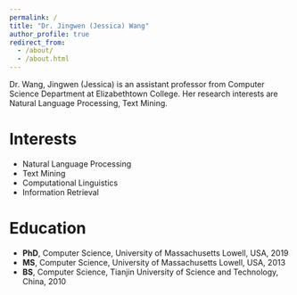 ```yaml
---
permalink: /
title: "Dr. Jingwen (Jessica) Wang"
author_profile: true
redirect_from: 
  - /about/
  - /about.html
---
```


Dr. Wang, Jingwen (Jessica) is an assistant professor from Computer Science Department at Elizabethtown College. Her research interests are Natural Language Processing, Text Mining.

Interests
======
- Natural Language Processing
- Text Mining
- Computational Linguistics
- Information Retrieval


Education
======
- **PhD**, Computer Science, University of Massachusetts Lowell, USA, 2019
- **MS**, Computer Science, University of Massachusetts Lowell, USA, 2013
- **BS**, Computer Science, Tianjin University of Science and Technology, China, 2010

